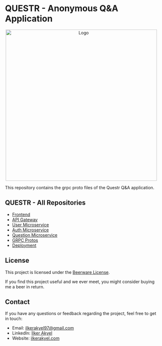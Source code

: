 # QUESTR - Anonymous Q&A Application

<p align="center">
  <img src="https://i.imgur.com/KAhUMk0.png" alt="Logo" width="500" />
</p>

This repository contains the grpc proto files of the Questr Q&A application.

## QUESTR - All Repositories

- [Frontend](https://github.com/Neography7/questr-front)
- [API Gateway](https://github.com/Neography7/questr-gateway)
- [User Microservice](https://github.com/Neography7/questr-user-srvc)
- [Auth Microservice](https://github.com/Neography7/questr-auth-srvc)
- [Question Microservice](https://github.com/Neography7/questr-question-srvc)
- [GRPC Protos](https://github.com/Neography7/questr-proto)
- [Deployment](https://github.com/Neography7/questr-deployment)

## License

This project is licensed under the [Beerware License](LICENSE).

If you find this project useful and we ever meet, you might consider buying me a beer in return.

## Contact

If you have any questions or feedback regarding the project, feel free to get in touch:

- Email: ilkerakyel97@gmail.com
- LinkedIn: [İlker Akyel](https://www.linkedin.com/in/ilker-akyel/)
- Website: [ilkerakyel.com](https://www.ilkerakyel.com)